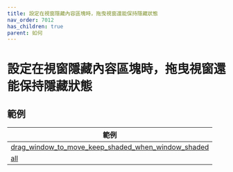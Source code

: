```yaml
---
title: 設定在視窗隱藏內容區塊時，拖曳視窗還能保持隱藏狀態
nav_order: 7012
has_children: true
parent: 如何
---
```



# 設定在視窗隱藏內容區塊時，拖曳視窗還能保持隱藏狀態


## 範例


| 範例 |
| --- |
| [drag_window_to_move_keep_shaded_when_window_shaded](https://github.com/samwhelp/note-about-openbox/tree/gh-pages/_demo/sample/mousebind-adjustment/openbox/3.6.1/drag_window_to_move_keep_shaded_when_window_shaded) |
| [all](https://github.com/samwhelp/note-about-openbox/tree/gh-pages/_demo/sample/mousebind-adjustment/openbox/3.6.1/all) |
